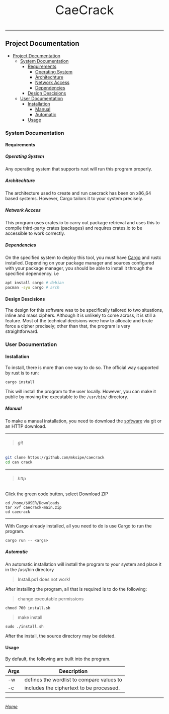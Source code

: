 <p style="text-align: center; font-size: 40px;"> CaeCrack</p>

---
## Project Documentation
- [Project Documentation](#project-documentation)
    - [System Documentation](#system-documentation)
        - [Requirements](#requirements)
            - [Operating System](#operating-system)
            - [Architechture](#architechture)
            - [Network Access](#network-access)
            - [Dependencies](#dependencies)
        - [Design Descisions](#design-descisions)
    - [User Documentation](#user-documentation)
        - [Installation](#installation)
            - [Manual](#manual)
            - [Automatic](#automatic)
        - [Usage](#usage)

### System  Documentation

#### Requirements

##### Operating System

Any operating system that supports rust will run this program properly. 

##### Architechture

The architecture used to create and run caecrack has been on x86_64 based systems. However, Cargo tailors it to your system precisely.

##### Network Access

This program uses crates.io to carry out package retrieval and uses this to compile third-party crates (packages) and requires crates.io to be accessible to work correctly.

##### Dependencies

On the specified system to deploy this tool, you must have [Cargo](https://crates.io/) and rustc installed. Depending on your package manager and sources configured with your package manager, you should be able to install it through the specified dependency. i.e 

```sh
apt install cargo # debian 
pacman -syu cargo # arch
```

#### Design Descisions

The design for this software was to be specifically tailored to two situations, inline and mass ciphers. Although it is unlikely to come across, it is still a feature. Most of the technical decisions were how to allocate and brute force a cipher precisely; other than that, the program is very straightforward.

### User Documentation

#### Installation


To install, there is more than one way to do so. The official way supported by rust is to run:

`cargo install`

This will install the program to the user locally. However, you can make it public by moving the executable to the `/usr/bin/` directory.


##### Manual

To make a manual installation, you need to download the [software](https://github.com/mksipe/caecrack) via git or an HTTP download.

***
>###### git

 ```sh
 git clone https://github.com/mksipe/caecrack
 cd can crack
 ```
***
>###### http

Click the green code button, 
select Download ZIP

```
cd /home/$USER/Downloads
tar xvf caecrack-main.zip
cd caecrack
```
***

With Cargo already installed, all you need to do is use Cargo to run the program.

`cargo run -- <args>`

##### Automatic

An automatic installation will install the program to your system and place it in the /usr/bin directory
> Install.ps1 does not work!

After installing the program, all that is required is to do the following:

> change executable permissions

`chmod 700 install.sh`

> make install

`sudo ./install.sh`

After the install, the source directory may be deleted.

#### Usage

By default, the following are built into the program.

|Args|Description|
|-|-|
|-w|defines the wordlist to compare values to|
\-c|includes the ciphertext to be processed.|


---

###### [Home](https://mksipe.github.io/mksipe/)